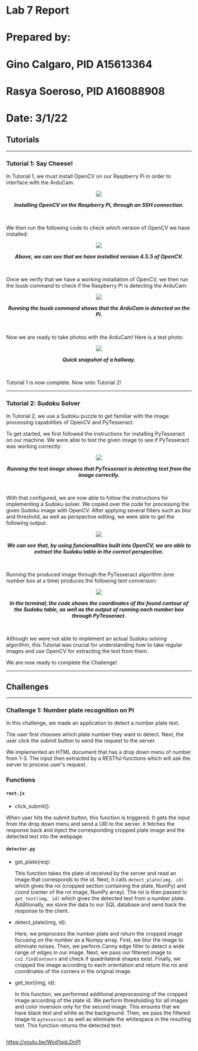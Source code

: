 # Lab 7 Report

# Prepared by: 
# Gino Calgaro, PID A15613364
# Rasya Soeroso, PID A16088908

# Date: 3/1/22

## Tutorials

<hr>

### Tutorial 1: Say Cheese!
    
In Tutorial 1, we must install OpenCV on our Raspberry Pi in order to interface with the ArduCam.

<p align="center">
  <img src="https://github.com/rsoeroso/ECE140A/blob/main/Lab7/screenshots/tut1/cvinstall.png?raw=true" />
</p>

<p align="center"> <b><i>Installing OpenCV on the Raspberry Pi, through an SSH connection.</i></b> </p>

<br>

We then run the following code to check which version of OpenCV we have installed:

<p align="center">
  <img src="https://github.com/rsoeroso/ECE140A/blob/main/Lab7/screenshots/tut1/cvversion.png?raw=true" />
</p>

<p align="center"> <b><i>Above, we can see that we have installed version 4.5.5 of OpenCV.</i></b> </p>

<br>

Once we verify that we have a working installation of OpenCV, we then run the lsusb command to check if the Raspberry Pi is detecting the ArduCam:

<p align="center">
  <img src="https://github.com/rsoeroso/ECE140A/blob/main/Lab7/screenshots/tut1/lsusb.png?raw=true" />
</p>

<p align="center"> <b><i>Running the lsusb command shows that the ArduCam is detected on the Pi.</i></b> </p>

<br>

Now we are ready to take photos with the ArduCam! Here is a test photo:

<p align="center">
  <img src="https://github.com/rsoeroso/ECE140A/blob/main/Lab7/screenshots/tut1/test.jpg?raw=true" />
</p>

<p align="center"> <b><i>Quick snapshot of a hallway.</i></b> </p>

<br>

Tutorial 1 is now complete. Now onto Tutorial 2!

<hr>

### Tutorial 2: Sudoku Solver

In Tutorial 2, we use a Sudoku puzzle to get familiar with the image processing capabilities of OpenCV and PyTesseract.

To get started, we first followed the instructions for installing PyTesseract on our machine. We were able to test the given image to see if PyTesseract was working correctly:

<p align="center">
  <img src="https://github.com/rsoeroso/ECE140A/blob/main/Lab7/screenshots/tut2/tess.png?raw=true" />
</p>

<p align="center"> <b><i>Running the test image shows that PyTesseract is detecting text from the image correctly.</i></b> </p>

<br>

With that configured, we are now able to follow the instructions for implementing a Sudoku solver. We copied over the code for processing the given Sudoku image with OpenCV. After applying several filters such as blur and threshold, as well as perspective editing, we were able to get the following output:

<p align="center">
  <img src="https://github.com/rsoeroso/ECE140A/blob/main/Lab7/screenshots/tut2/result.png?raw=true" />
</p>

<p align="center"> <b><i>We can see that, by using funcionalities built into OpenCV, we are able to extract the Sudoku table in the correct perspective.</i></b> </p>

<br>

Running the produced image through the PyTesseract algorithm (one number box at a time) produces the following text conversion:

<p align="center">
  <img src="https://github.com/rsoeroso/ECE140A/blob/main/Lab7/screenshots/tut2/sudoku.png?raw=true" />
</p>

<p align="center"> <b><i>In the terminal, the code shows the coordinates of the found contour of the Sudoku table, as well as the output of running each number box through PyTesseract.</i></b> </p>

<br>

Although we were not able to implement an actual Sudoku solving algorithm, this Tutorial was crucial for understanding how to take regular images and use OpenCV for extracting the text from them.

We are now ready to complete the Challenge!

<hr>

## Challenges

<hr>

### Challenge 1: Number plate recognition on Pi

In this challenge, we made an application to detect a number plate text. 

The user first chooses which plate number they want to detect. Next, the user click the submit button to send the request to the server. 

We implemented an HTML document that has a drop down menu of number from 1-3. The input then extracted by a RESTful functions which will ask the server to process user's request.

### Functions

#### ```rest.js```

- click_submit():

When user hits the submit button, this function is triggered. It gets the input from the drop down menu and send a URI to the server. It fetches the response back and inject the corresponding cropped plate image and the detected text into the webpage. 

#### ```detector.py```

- get_plate(req):

  This function takes the plate id received by the server and read an image that corresponds to the id. Next, it calls ```detect_plate(img, id)``` which gives the _roi_ (cropped section containing the plate, NumPy) and _coord_ (center of the roi image, NumPy array). The roi is then passed to ```get_text(img, id)``` which gives the detected text from a number plate. Additionally, we store the data to our SQL database and send back the response to the client. 

- detect_plate(img, id):

  Here, we preprocess the number plate and return the cropped image focusing on the number as a Numpy array. First, we blur the image to eliminate noises. Then, we perform Canny edge filter to detect a wide range of edges in our image. Next, we pass our filtered image to ```cv2.findContours``` and check if quadrilateral shapes exist. Finally, we cropped the image according to each orientation and return the roi and coordinates of the corners in the original image. 

- get_text(img, id):

  In this function, we performed additional preprocessing of the cropped image according of the plate id. We perform thresholding for all images and color inversion only for the second image. This ensures that we have black text and white as the background. Then, we pass the filtered image to ```pytesseract``` as well as eliminate the whitespace in the resulting text. This function returns the detected text.
  
<p align="center">
  <img src="" />
</p>

<p align="center"> <b><i></i></b> </p>

https://youtu.be/Wod1qqLDnPI